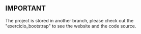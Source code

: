 ## IMPORTANT ##

The project is stored in another branch, please check out the "exercicio_bootstrap" to see the website and the code source.
